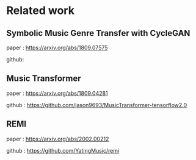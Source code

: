 # Related work

## Symbolic Music Genre Transfer with CycleGAN
paper : https://arxiv.org/abs/1809.07575

github:

## Music Transformer
paper : https://arxiv.org/abs/1809.04281

github : https://github.com/jason9693/MusicTransformer-tensorflow2.0

## REMI
paper : https://arxiv.org/abs/2002.00212

github : https://github.com/YatingMusic/remi
